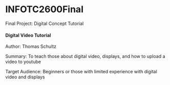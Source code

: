 # INFOTC2600Final
Final Project: Digital Concept Tutorial

#### Digital Video Tutorial

Author: Thomas Schultz

Summary: To teach those about digital video, displays, and how to upload a video to youtube

Target Audience: Beginners or those with limited experience with digital video and displays
